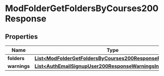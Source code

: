 

# ModFolderGetFoldersByCourses200Response


## Properties

| Name | Type | Description | Notes |
|------------ | ------------- | ------------- | -------------|
|**folders** | [**List&lt;ModFolderGetFoldersByCourses200ResponseFoldersInner&gt;**](ModFolderGetFoldersByCourses200ResponseFoldersInner.md) |  |  |
|**warnings** | [**List&lt;AuthEmailSignupUser200ResponseWarningsInner&gt;**](AuthEmailSignupUser200ResponseWarningsInner.md) |  |  [optional] |



